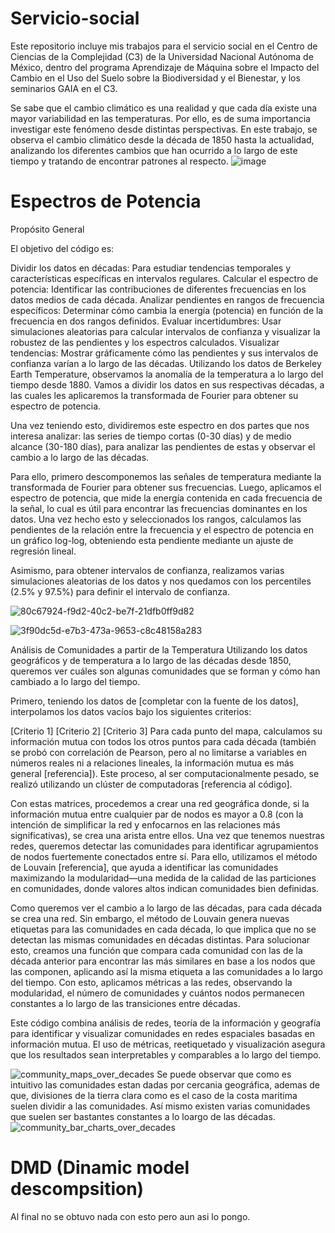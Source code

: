 # Servicio-social
Este repositorio incluye mis trabajos para el servicio social en el Centro de Ciencias de la Complejidad (C3) de la Universidad Nacional Autónoma de México, dentro del programa Aprendizaje de Máquina sobre el Impacto del Cambio en el Uso del Suelo sobre la Biodiversidad y el Bienestar, y los seminarios GAIA en el C3.

Se sabe que el cambio climático es una realidad y que cada día existe una mayor variabilidad en las temperaturas. Por ello, es de suma importancia investigar este fenómeno desde distintas perspectivas. En este trabajo, se observa el cambio climático desde la década de 1850 hasta la actualidad, analizando los diferentes cambios que han ocurrido a lo largo de este tiempo y tratando de encontrar patrones al respecto.
![image](https://github.com/user-attachments/assets/b34b227c-902f-4cc9-9dbc-78cb8c225744)


# Espectros de Potencia
Propósito General

El objetivo del código es:

Dividir los datos en décadas: Para estudiar tendencias temporales y características específicas en intervalos regulares.
Calcular el espectro de potencia: Identificar las contribuciones de diferentes frecuencias en los datos medios de cada década.
Analizar pendientes en rangos de frecuencia específicos: Determinar cómo cambia la energía (potencia) en función de la frecuencia en dos rangos definidos.
Evaluar incertidumbres: Usar simulaciones aleatorias para calcular intervalos de confianza y visualizar la robustez de las pendientes y los espectros calculados.
Visualizar tendencias: Mostrar gráficamente cómo las pendientes y sus intervalos de confianza varían a lo largo de las décadas.
Utilizando los datos de Berkeley Earth Temperature, observamos la anomalía de la temperatura a lo largo del tiempo desde 1880. Vamos a dividir los datos en sus respectivas décadas, a las cuales les aplicaremos la transformada de Fourier para obtener su espectro de potencia.

Una vez teniendo esto, dividiremos este espectro en dos partes que nos interesa analizar: las series de tiempo cortas (0-30 días) y de medio alcance (30-180 días), para analizar las pendientes de estas y observar el cambio a lo largo de las décadas.

Para ello, primero descomponemos las señales de temperatura mediante la transformada de Fourier para obtener sus frecuencias. Luego, aplicamos el espectro de potencia, que mide la energía contenida en cada frecuencia de la señal, lo cual es útil para encontrar las frecuencias dominantes en los datos. Una vez hecho esto y seleccionados los rangos, calculamos las pendientes de la relación entre la frecuencia y el espectro de potencia en un gráfico log-log, obteniendo esta pendiente mediante un ajuste de regresión lineal.

Asimismo, para obtener intervalos de confianza, realizamos varias simulaciones aleatorias de los datos y nos quedamos con los percentiles (2.5% y 97.5%) para definir el intervalo de confianza.

![80c67924-f9d2-40c2-be7f-21dfb0ff9d82](https://github.com/user-attachments/assets/20431544-32ec-4b50-9aad-af303fa0d38e)

![3f90dc5d-e7b3-473a-9653-c8c48158a283](https://github.com/user-attachments/assets/f20a0fd5-f7b4-4447-841a-e2e0772f79ed)


Análisis de Comunidades a partir de la Temperatura
Utilizando los datos geográficos y de temperatura a lo largo de las décadas desde 1850, queremos ver cuáles son algunas comunidades que se forman y cómo han cambiado a lo largo del tiempo.

Primero, teniendo los datos de [completar con la fuente de los datos], interpolamos los datos vacíos bajo los siguientes criterios:

[Criterio 1]
[Criterio 2]
[Criterio 3]
Para cada punto del mapa, calculamos su información mutua con todos los otros puntos para cada década (también se probó con correlación de Pearson, pero al no limitarse a variables en números reales ni a relaciones lineales, la información mutua es más general [referencia]). Este proceso, al ser computacionalmente pesado, se realizó utilizando un clúster de computadoras [referencia al código].

Con estas matrices, procedemos a crear una red geográfica donde, si la información mutua entre cualquier par de nodos es mayor a 0.8 (con la intención de simplificar la red y enfocarnos en las relaciones más significativas), se crea una arista entre ellos. Una vez que tenemos nuestras redes, queremos detectar las comunidades para identificar agrupamientos de nodos fuertemente conectados entre sí. Para ello, utilizamos el método de Louvain [referencia], que ayuda a identificar las comunidades maximizando la modularidad—una medida de la calidad de las particiones en comunidades, donde valores altos indican comunidades bien definidas.

Como queremos ver el cambio a lo largo de las décadas, para cada década se crea una red. Sin embargo, el método de Louvain genera nuevas etiquetas para las comunidades en cada década, lo que implica que no se detectan las mismas comunidades en décadas distintas. Para solucionar esto, creamos una función que compara cada comunidad con las de la década anterior para encontrar las más similares en base a los nodos que las componen, aplicando así la misma etiqueta a las comunidades a lo largo del tiempo. Con esto, aplicamos métricas a las redes, observando la modularidad, el número de comunidades y cuántos nodos permanecen constantes a lo largo de las transiciones entre décadas.

Este código combina análisis de redes, teoría de la información y geografía para identificar y visualizar comunidades en redes espaciales basadas en información mutua. El uso de métricas, reetiquetado y visualización asegura que los resultados sean interpretables y comparables a lo largo del tiempo.

![community_maps_over_decades](https://github.com/user-attachments/assets/97addee6-f3da-46e1-85c1-e320cb117053)
Se puede observar que como es intuitivo las comunidades estan dadas por cercania geográfica, ademas de que, divisiones de la tierra clara como es el caso de la costa maritima suelen dividir a las comunidades. Así mismo existen varias comunidades que suelen ser bastantes constantes a lo loargo de las décadas.
![community_bar_charts_over_decades](https://github.com/user-attachments/assets/7f5fdb73-f830-4331-ada5-92741f7fe150)



# DMD (Dinamic model descompsition)
Al final no se obtuvo nada con esto pero aun asi lo pongo.
